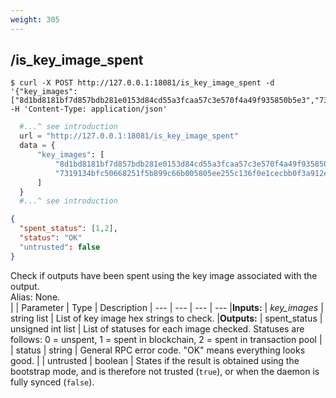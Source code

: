 ```yaml
---
weight: 305
---
```


## **/is_key_image_spent**

```shell
$ curl -X POST http://127.0.0.1:18081/is_key_image_spent -d '{"key_images":["8d1bd8181bf7d857bdb281e0153d84cd55a3fcaa57c3e570f4a49f935850b5e3","7319134bfc50668251f5b899c66b005805ee255c136f0e1cecbb0f3a912e09d4"]}' -H 'Content-Type: application/json'
```
```python
  #...^ see introduction
  url = "http://127.0.0.1:18081/is_key_image_spent"
  data = {
      "key_images": [
          "8d1bd8181bf7d857bdb281e0153d84cd55a3fcaa57c3e570f4a49f935850b5e3",
          "7319134bfc50668251f5b899c66b005805ee255c136f0e1cecbb0f3a912e09d4",
      ]
  }
  #...^ see introduction
```
```json
{
  "spent_status": [1,2],
  "status": "OK"
  "untrusted": false
}
```
Check if outputs have been spent using the key image associated with the output.  
Alias: None.  
|             | Parameter    | Type              | Description
| ---         | ---          | ---               | ---
|**Inputs:**  | *key_images* | string list       | List of key image hex strings to check.
|**Outputs:** | spent_status | unsigned int list | List of statuses for each image checked. Statuses are follows: 0 = unspent, 1 = spent in blockchain, 2 = spent in transaction pool
|             | status       | string            | General RPC error code. "OK" means everything looks good.
|             | untrusted    | boolean           | States if the result is obtained using the bootstrap mode, and is therefore not trusted (`true`), or when the daemon is fully synced (`false`).